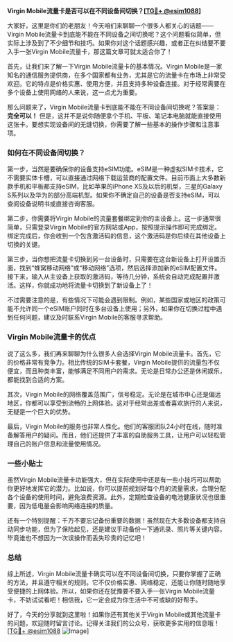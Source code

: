 **Virgin Mobile流量卡是否可以在不同设备间切换？[[TG💪+ @esim1088](https://t.me/s/esim1088)]**

大家好，这里是你们的老朋友！今天咱们来聊聊一个很多人都关心的话题——Virgin Mobile流量卡到底能不能在不同设备之间切换呢？这个问题看似简单，但实际上涉及到了不少细节和技巧。如果你对这个话题感兴趣，或者正在纠结要不要入手一张Virgin Mobile流量卡，那这篇文章可就太适合你了！

首先，让我们来了解一下Virgin Mobile流量卡的基本情况。Virgin Mobile是一家知名的通信服务提供商，在多个国家都有业务，尤其是它的流量卡在市场上非常受欢迎。它的特点是价格实惠、使用方便，并且支持多种设备连接。对于经常需要在多个设备上使用网络的人来说，这一点尤为重要。

那么问题来了，Virgin Mobile流量卡到底能不能在不同设备间切换呢？答案是：**完全可以！** 但是，这并不是说你随便拿个手机、平板、笔记本电脑就能直接使用这张卡。要想实现设备间的无缝切换，你需要了解一些基本的操作步骤和注意事项。

### 如何在不同设备间切换？

第一步，当然是要确保你的设备支持eSIM功能。eSIM是一种虚拟SIM卡技术，它不需要实体卡槽，可以直接通过网络下载运营商的配置文件。目前市面上大多数新款手机和平板都支持eSIM，比如苹果的iPhone XS及以后的机型，三星的Galaxy S系列以及华为的部分高端机型。如果你不确定自己的设备是否支持eSIM，可以查阅设备说明书或直接咨询客服。

第二步，你需要将Virgin Mobile的流量套餐绑定到你的主设备上。这一步通常很简单，只需登录Virgin Mobile的官方网站或App，按照提示操作即可完成绑定。绑定完成后，你会收到一个包含激活码的信息，这个激活码是你后续在其他设备上切换的关键。

第三步，当你想把流量卡切换到另一台设备时，只需要在这台新设备上打开设置页面，找到“蜂窝移动网络”或“移动网络”选项，然后选择添加新的eSIM配置文件。接下来，输入从主设备上获取的激活码，等待几分钟，系统会自动完成配置并激活。这样，你就成功地将流量卡切换到了新设备上了！

不过需要注意的是，有些情况下可能会遇到限制。例如，某些国家或地区的政策可能不允许同一个eSIM账户同时在多台设备上使用；另外，如果你在切换过程中遇到任何问题，建议及时联系Virgin Mobile的客服寻求帮助。

### Virgin Mobile流量卡的优点

说了这么多，我们再来聊聊为什么很多人会选择Virgin Mobile流量卡。首先，它的价格非常有竞争力。相比传统的SIM卡套餐，Virgin Mobile提供的流量包不仅便宜，而且种类丰富，能够满足不同用户的需求。无论是日常办公还是休闲娱乐，都能找到合适的方案。

其次，Virgin Mobile的网络覆盖范围广，信号稳定。无论是在城市中心还是偏远地区，你都可以享受到流畅的上网体验。这对于经常出差或者喜欢旅行的人来说，无疑是一个巨大的优势。

最后，Virgin Mobile的服务也非常人性化。他们的客服团队24小时在线，随时准备解答用户的疑问。而且，他们还提供了丰富的自助服务工具，让用户可以轻松管理自己的账户信息和流量使用情况。

### 一些小贴士

虽然Virgin Mobile流量卡功能强大，但在实际使用中还是有一些小技巧可以帮助你更好地发挥它的潜力。比如说，你可以提前规划好每个月的流量需求，合理分配各个设备的使用时间，避免浪费资源。此外，定期检查设备的电池健康状况也很重要，因为低电量会影响网络连接的质量。

还有一个特别提醒：千万不要忘记备份重要的数据！虽然现在大多数设备都支持自动同步功能，但为了保险起见，还是建议手动备份一下通讯录、照片等关键内容。毕竟谁也不想因为一次误操作而丢失珍贵的记忆吧！

### 总结

综上所述，Virgin Mobile流量卡确实可以在不同设备间切换，只要你掌握了正确的方法，并且遵守相关的规则。它不仅价格实惠、网络稳定，还能让你随时随地享受便捷的上网体验。所以，如果你还在犹豫要不要入手一张Virgin Mobile流量卡，不妨试试看吧！相信我，它一定会成为你生活中不可或缺的好帮手。

好了，今天的分享就到这里啦！如果你还有其他关于Virgin Mobile或其他流量卡的问题，欢迎随时留言讨论。记得关注我们的公众号，获取更多实用的信息哦！[[TG💪+ @esim1088](https://t.me/s/esim1088) ![Image](https://i.postimg.cc/4NQfJmqS/Snipaste-2025-05-13-00-14-12.png)]